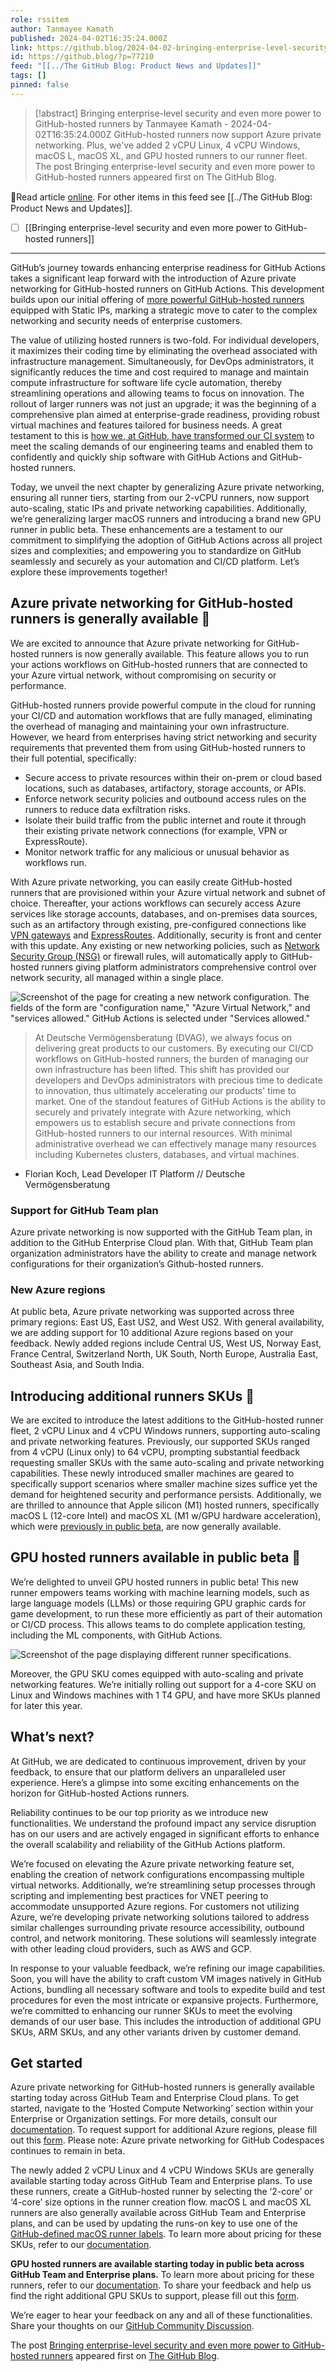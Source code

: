 ```yaml
---
role: rssitem
author: Tanmayee Kamath
published: 2024-04-02T16:35:24.000Z
link: https://github.blog/2024-04-02-bringing-enterprise-level-security-and-even-more-power-to-github-hosted-runners/
id: https://github.blog/?p=77210
feed: "[[../The GitHub Blog꞉ Product News and Updates]]"
tags: []
pinned: false
---
```

> [!abstract] Bringing enterprise-level security and even more power to GitHub-hosted runners by Tanmayee Kamath - 2024-04-02T16:35:24.000Z
> GitHub-hosted runners now support Azure private networking. Plus, we've added 2 vCPU Linux, 4 vCPU Windows, macOS L, macOS XL, and GPU hosted runners to our runner fleet. The post Bringing enterprise-level security and even more power to GitHub-hosted runners appeared first on The GitHub Blog.

🔗Read article [online](https://github.blog/2024-04-02-bringing-enterprise-level-security-and-even-more-power-to-github-hosted-runners/). For other items in this feed see [[../The GitHub Blog꞉ Product News and Updates]].

- [ ] [[Bringing enterprise-level security and even more power to GitHub-hosted runners]]
- - -
GitHub’s journey towards enhancing enterprise readiness for GitHub Actions takes a significant leap forward with the introduction of Azure private networking for GitHub-hosted runners on GitHub Actions. This development builds upon our initial offering of [more powerful GitHub-hosted runners](https://github.blog/changelog/2023-06-21-github-hosted-larger-runners-for-actions-are-generally-available/) equipped with Static IPs, marking a strategic move to cater to the complex networking and security needs of enterprise customers.

The value of utilizing hosted runners is two-fold. For individual developers, it maximizes their coding time by eliminating the overhead associated with infrastructure management. Simultaneously, for DevOps administrators, it significantly reduces the time and cost required to manage and maintain compute infrastructure for software life cycle automation, thereby streamlining operations and allowing teams to focus on innovation. The rollout of larger runners was not just an upgrade; it was the beginning of a comprehensive plan aimed at enterprise-grade readiness, providing robust virtual machines and features tailored for business needs. A great testament to this is [how we, at GitHub, have transformed our CI system](https://github.blog/2023-09-26-how-github-uses-github-actions-and-actions-larger-runners-to-build-and-test-github-com/) to meet the scaling demands of our engineering teams and enabled them to confidently and quickly ship software with GitHub Actions and GitHub-hosted runners.

Today, we unveil the next chapter by generalizing Azure private networking, ensuring all runner tiers, starting from our 2-vCPU runners, now support auto-scaling, static IPs and private networking capabilities. Additionally, we’re generalizing larger macOS runners and introducing a brand new GPU runner in public beta. These enhancements are a testament to our commitment to simplifying the adoption of GitHub Actions across all project sizes and complexities; and empowering you to standardize on GitHub seamlessly and securely as your automation and CI/CD platform. Let’s explore these improvements together!

## Azure private networking for GitHub-hosted runners is generally available 🎉[](#azure-private-networking-for-github-hosted-runners-is-generally-available-%f0%9f%8e%89)

We are excited to announce that Azure private networking for GitHub-hosted runners is now generally available. This feature allows you to run your actions workflows on GitHub-hosted runners that are connected to your Azure virtual network, without compromising on security or performance.

GitHub-hosted runners provide powerful compute in the cloud for running your CI/CD and automation workflows that are fully managed, eliminating the overhead of managing and maintaining your own infrastructure. However, we heard from enterprises having strict networking and security requirements that prevented them from using GitHub-hosted runners to their full potential, specifically:

- Secure access to private resources within their on-prem or cloud based locations, such as databases, artifactory, storage accounts, or APIs.
- Enforce network security policies and outbound access rules on the runners to reduce data exfiltration risks.
- Isolate their build traffic from the public internet and route it through their existing private network connections (for example, VPN or ExpressRoute).
- Monitor network traffic for any malicious or unusual behavior as workflows run.

With Azure private networking, you can easily create GitHub-hosted runners that are provisioned within your Azure virtual network and subnet of choice. Thereafter, your actions workflows can securely access Azure services like storage accounts, databases, and on-premises data sources, such as an artifactory through existing, pre-configured connections like [VPN gateways](https://learn.microsoft.com/en-us/azure/vpn-gateway/vpn-gateway-about-vpngateways) and [ExpressRoutes](https://learn.microsoft.com/en-us/azure/expressroute/expressroute-introduction). Additionally, security is front and center with this update. Any existing or new networking policies, such as [Network Security Group (NSG)](https://learn.microsoft.com/en-us/azure/virtual-network/network-security-groups-overview) or firewall rules, will automatically apply to GitHub-hosted runners giving platform administrators comprehensive control over network security, all managed within a single place.

![Screenshot of the page for creating a new network configuration. The fields of the form are "configuration name," "Azure Virtual Network," and "services allowed." GitHub Actions is selected under "Services allowed."](https://github.blog/wp-content/uploads/2024/04/new-network-configuration.png?w=1024&resize=1024%2C582)

> At Deutsche Vermögensberatung (DVAG), we always focus on delivering great products to our customers. By executing our CI/CD workflows on GitHub-hosted runners, the burden of managing our own infrastructure has been lifted. This shift has provided our developers and DevOps administrators with precious time to dedicate to innovation, thus ultimately accelerating our products' time to market. One of the standout features of GitHub Actions is the ability to securely and privately integrate with Azure networking, which empowers us to establish secure and private connections from GitHub-hosted runners to our internal resources. With minimal administrative overhead we can effectively manage many resources including Kubernetes clusters, databases, and virtual machines.

- Florian Koch, Lead Developer IT Platform // Deutsche Vermögensberatung

### Support for GitHub Team plan[](#support-for-github-team-plan)

Azure private networking is now supported with the GitHub Team plan, in addition to the GitHub Enterprise Cloud plan. With that, GitHub Team plan organization administrators have the ability to create and manage network configurations for their organization’s Github-hosted runners.

### New Azure regions[](#new-azure-regions)

At public beta, Azure private networking was supported across three primary regions: East US, East US2, and West US2. With general availability, we are adding support for 10 additional Azure regions based on your feedback. Newly added regions include Central US, West US, Norway East, France Central, Switzerland North, UK South, North Europe, Australia East, Southeast Asia, and South India.

## Introducing additional runners SKUs 🎉[](#introducing-additional-runners-skus-%f0%9f%8e%89)

We are excited to introduce the latest additions to the GitHub-hosted runner fleet, 2 vCPU Linux and 4 vCPU Windows runners, supporting auto-scaling and private networking features. Previously, our supported SKUs ranged from 4 vCPU (Linux only) to 64 vCPU, prompting substantial feedback requesting smaller SKUs with the same auto-scaling and private networking capabilities. These newly introduced smaller machines are geared to specifically support scenarios where smaller machine sizes suffice yet the demand for heightened security and performance persists. Additionally, we are thrilled to announce that Apple silicon (M1) hosted runners, specifically macOS L (12-core Intel) and macOS XL (M1 w/GPU hardware acceleration), which were [previously in public beta](https://github.blog/changelog/2023-10-02-github-actions-apple-silicon-m1-macos-runners-are-now-available-in-public-beta/), are now generally available.

## GPU hosted runners available in public beta 🎉[](#gpu-hosted-runners-available-in-public-beta-%f0%9f%8e%89)

We’re delighted to unveil GPU hosted runners in public beta! This new runner empowers teams working with machine learning models, such as large language models (LLMs) or those requiring GPU graphic cards for game development, to run these more efficiently as part of their automation or CI/CD process. This allows teams to do complete application testing, including the ML components, with GitHub Actions.

![Screenshot of the page displaying different runner specifications.](https://github.blog/wp-content/uploads/2024/04/runner-specifications.png?w=876&resize=876%2C551)

Moreover, the GPU SKU comes equipped with auto-scaling and private networking features. We’re initially rolling out support for a 4-core SKU on Linux and Windows machines with 1 T4 GPU, and have more SKUs planned for later this year.

## What’s next?[](#whats-next)

At GitHub, we are dedicated to continuous improvement, driven by your feedback, to ensure that our platform delivers an unparalleled user experience. Here’s a glimpse into some exciting enhancements on the horizon for GitHub-hosted Actions runners.

Reliability continues to be our top priority as we introduce new functionalities. We understand the profound impact any service disruption has on our users and are actively engaged in significant efforts to enhance the overall scalability and reliability of the GitHub Actions platform.

We’re focused on elevating the Azure private networking feature set, enabling the creation of network configurations encompassing multiple virtual networks. Additionally, we’re streamlining setup processes through scripting and implementing best practices for VNET peering to accommodate unsupported Azure regions. For customers not utilizing Azure, we’re developing private networking solutions tailored to address similar challenges surrounding private resource accessibility, outbound control, and network monitoring. These solutions will seamlessly integrate with other leading cloud providers, such as AWS and GCP.

In response to your valuable feedback, we’re refining our image capabilities. Soon, you will have the ability to craft custom VM images natively in GitHub Actions, bundling all necessary software and tools to expedite build and test procedures for even the most intricate or expansive projects. Furthermore, we’re committed to enhancing our runner SKUs to meet the evolving demands of our user base. This includes the introduction of additional GPU SKUs, ARM SKUs, and any other variants driven by customer demand.

## Get started[](#get-started)

Azure private networking for GitHub-hosted runners is generally available starting today across GitHub Team and Enterprise Cloud plans. To get started, navigate to the ‘Hosted Compute Networking’ section within your Enterprise or Organization settings. For more details, consult our [documentation](https://github.co/actions-azure-vnet). To request support for additional Azure regions, please fill out this [form](https://resources.github.com/private-networking-for-github-hosted-runners-with-azure-virtual-networks/). Please note: Azure private networking for GitHub Codespaces continues to remain in beta.

The newly added 2 vCPU Linux and 4 vCPU Windows SKUs are generally available starting today across GitHub Team and Enterprise plans. To use these runners, create a GitHub-hosted runner by selecting the ‘2-core’ or ‘4-core’ size options in the runner creation flow. macOS L and macOS XL runners are also generally available across GitHub Team and Enterprise plans, and can be used by updating the runs-on key to use one of the [GitHub-defined macOS runner labels](https://docs.github.com/actions/using-github-hosted-runners/about-larger-runners/about-larger-runners#about-macos-larger-runners). To learn more about pricing for these SKUs, refer to our [documentation](https://docs.github.com/billing/managing-billing-for-github-actions/about-billing-for-github-actions#per-minute-rates).

**GPU hosted runners are available starting today in public beta across GitHub Team and Enterprise plans.** To learn more about pricing for these runners, refer to our [documentation](https://docs.github.com/en/billing/managing-billing-for-github-actions/about-billing-for-github-actions). To share your feedback and help us find the right additional GPU SKUs to support, please fill out this [form](https://forms.gle/9JQ3rtm1pX6RcEjt8).

We’re eager to hear your feedback on any and all of these functionalities. Share your thoughts on our [GitHub Community Discussion](https://github.com/orgs/community/discussions/58739).

The post [Bringing enterprise-level security and even more power to GitHub-hosted runners](https://github.blog/2024-04-02-bringing-enterprise-level-security-and-even-more-power-to-github-hosted-runners/) appeared first on [The GitHub Blog](https://github.blog).